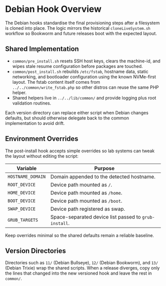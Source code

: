 # Debian Hook Overview

The Debian hooks standardise the final provisioning steps after a filesystem is
cloned into place. The logic mirrors the historical `cloneLiveSystem.sh`
workflow so Bookworm and future releases boot with the expected layout.

## Shared Implementation

- `common/pre_install.sh` resets SSH host keys, clears the machine-id, and wipes
  stale resume configuration before packages are touched.
- `common/post_install.sh` rebuilds `/etc/fstab`, hostname data, static
  networking, and bootloader configuration using the known NVMe-first layout.
  The fstab content itself comes from `../../common/write_fstab.php` so other
  distros can reuse the same PHP helper.
- Shared helpers live in `../../lib/common/` and provide logging plus root
  validation routines.

Each version directory can replace either script when Debian changes defaults,
but should otherwise delegate back to the common implementation to avoid drift.

## Environment Overrides

The post-install hook accepts simple overrides so lab systems can tweak the
layout without editing the script:

| Variable | Purpose |
| --- | --- |
| `HOSTNAME_DOMAIN` | Domain appended to the detected hostname. |
| `ROOT_DEVICE` | Device path mounted as `/`. |
| `HOME_DEVICE` | Device path mounted as `/home`. |
| `BOOT_DEVICE` | Device path mounted as `/boot`. |
| `SWAP_DEVICE` | Device path registered as swap. |
| `GRUB_TARGETS` | Space-separated device list passed to `grub-install`. |

Keep overrides minimal so the shared defaults remain a reliable baseline.

## Version Directories

Directories such as `11/` (Debian Bullseye), `12/` (Debian Bookworm), and
`13/` (Debian Trixie) wrap the shared scripts. When a release diverges, copy
only the lines that changed into the new versioned hook and leave the rest in
`common/`.

